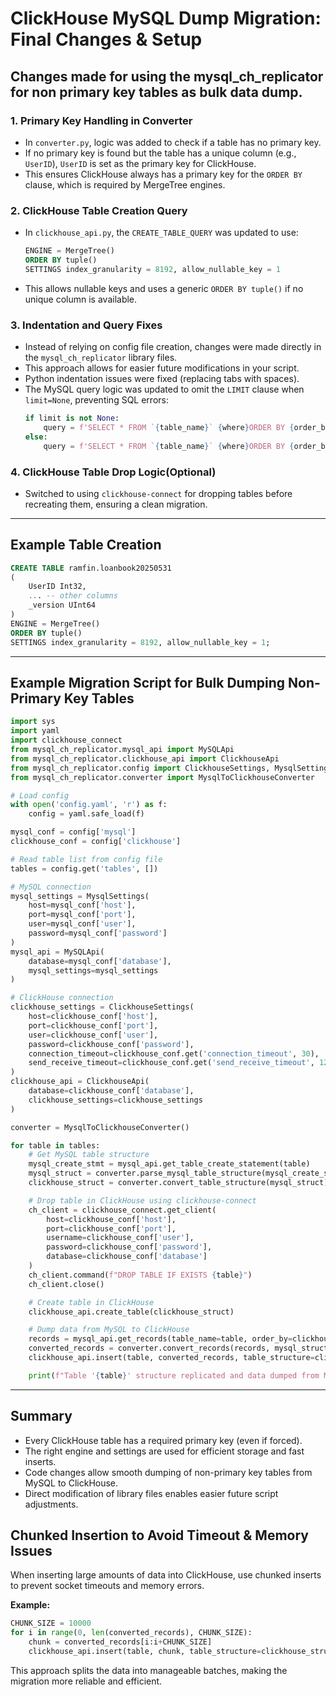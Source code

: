 # ClickHouse MySQL Dump Migration: Final Changes & Setup

## Changes made for using the mysql_ch_replicator for non primary key tables as bulk data dump.

### 1. Primary Key Handling in Converter
- In `converter.py`, logic was added to check if a table has no primary key.
- If no primary key is found but the table has a unique column (e.g., `UserID`), `UserID` is set as the primary key for ClickHouse.
- This ensures ClickHouse always has a primary key for the `ORDER BY` clause, which is required by MergeTree engines.

### 2. ClickHouse Table Creation Query
- In `clickhouse_api.py`, the `CREATE_TABLE_QUERY` was updated to use:
  ```sql
  ENGINE = MergeTree()
  ORDER BY tuple()
  SETTINGS index_granularity = 8192, allow_nullable_key = 1
  ```
- This allows nullable keys and uses a generic `ORDER BY tuple()` if no unique column is available.

### 3. Indentation and Query Fixes
- Instead of relying on config file creation, changes were made directly in the `mysql_ch_replicator` library files.
- This approach allows for easier future modifications in your script.
- Python indentation issues were fixed (replacing tabs with spaces).
- The MySQL query logic was updated to omit the `LIMIT` clause when `limit=None`, preventing SQL errors:
    ```python
    if limit is not None:
        query = f'SELECT * FROM `{table_name}` {where}ORDER BY {order_by_str} LIMIT {limit}'
    else:
        query = f'SELECT * FROM `{table_name}` {where}ORDER BY {order_by_str}'
    ```

### 4. ClickHouse Table Drop Logic(Optional)
- Switched to using `clickhouse-connect` for dropping tables before recreating them, ensuring a clean migration.


---

## Example Table Creation

```sql
CREATE TABLE ramfin.loanbook20250531
(
    UserID Int32,
    ... -- other columns
    _version UInt64
)
ENGINE = MergeTree()
ORDER BY tuple()
SETTINGS index_granularity = 8192, allow_nullable_key = 1;
```

---

## Example Migration Script for Bulk Dumping Non-Primary Key Tables

```python
import sys
import yaml
import clickhouse_connect
from mysql_ch_replicator.mysql_api import MySQLApi
from mysql_ch_replicator.clickhouse_api import ClickhouseApi
from mysql_ch_replicator.config import ClickhouseSettings, MysqlSettings
from mysql_ch_replicator.converter import MysqlToClickhouseConverter

# Load config
with open('config.yaml', 'r') as f:
    config = yaml.safe_load(f)

mysql_conf = config['mysql']
clickhouse_conf = config['clickhouse']

# Read table list from config file
tables = config.get('tables', [])

# MySQL connection
mysql_settings = MysqlSettings(
    host=mysql_conf['host'],
    port=mysql_conf['port'],
    user=mysql_conf['user'],
    password=mysql_conf['password']
)
mysql_api = MySQLApi(
    database=mysql_conf['database'],
    mysql_settings=mysql_settings
)

# ClickHouse connection
clickhouse_settings = ClickhouseSettings(
    host=clickhouse_conf['host'],
    port=clickhouse_conf['port'],
    user=clickhouse_conf['user'],
    password=clickhouse_conf['password'],
    connection_timeout=clickhouse_conf.get('connection_timeout', 30),
    send_receive_timeout=clickhouse_conf.get('send_receive_timeout', 120)
)
clickhouse_api = ClickhouseApi(
    database=clickhouse_conf['database'],
    clickhouse_settings=clickhouse_settings
)

converter = MysqlToClickhouseConverter()

for table in tables:
    # Get MySQL table structure
    mysql_create_stmt = mysql_api.get_table_create_statement(table)
    mysql_struct = converter.parse_mysql_table_structure(mysql_create_stmt, required_table_name=table)
    clickhouse_struct = converter.convert_table_structure(mysql_struct)

    # Drop table in ClickHouse using clickhouse-connect
    ch_client = clickhouse_connect.get_client(
        host=clickhouse_conf['host'],
        port=clickhouse_conf['port'],
        username=clickhouse_conf['user'],
        password=clickhouse_conf['password'],
        database=clickhouse_conf['database']
    )
    ch_client.command(f"DROP TABLE IF EXISTS {table}")
    ch_client.close()

    # Create table in ClickHouse
    clickhouse_api.create_table(clickhouse_struct)

    # Dump data from MySQL to ClickHouse
    records = mysql_api.get_records(table_name=table, order_by=clickhouse_struct.primary_keys, limit=None)
    converted_records = converter.convert_records(records, mysql_struct, clickhouse_struct)
    clickhouse_api.insert(table, converted_records, table_structure=clickhouse_struct)

    print(f"Table '{table}' structure replicated and data dumped from MySQL to ClickHouse.")
```

---

## Summary

- Every ClickHouse table has a required primary key (even if forced).
- The right engine and settings are used for efficient storage and fast inserts.
- Code changes allow smooth dumping of non-primary key tables from MySQL to ClickHouse.
- Direct modification of library files enables easier future script adjustments.




## Chunked Insertion to Avoid Timeout & Memory Issues

When inserting large amounts of data into ClickHouse, use chunked inserts to prevent socket timeouts and memory errors.

**Example:**
```python
CHUNK_SIZE = 10000
for i in range(0, len(converted_records), CHUNK_SIZE):
    chunk = converted_records[i:i+CHUNK_SIZE]
    clickhouse_api.insert(table, chunk, table_structure=clickhouse_struct)
```

This approach splits the data into manageable batches, making the migration more reliable and efficient.